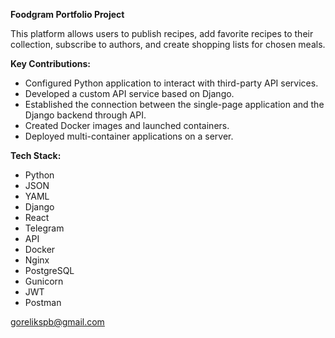 **Foodgram Portfolio Project**

This platform allows users to publish recipes, add favorite recipes to their collection, subscribe to authors, and create shopping lists for chosen meals.

**Key Contributions:**
- Configured Python application to interact with third-party API services.
- Developed a custom API service based on Django.
- Established the connection between the single-page application and the Django backend through API.
- Created Docker images and launched containers.
- Deployed multi-container applications on a server.

**Tech Stack:**
- Python
- JSON
- YAML
- Django
- React
- Telegram
- API
- Docker
- Nginx
- PostgreSQL
- Gunicorn
- JWT
- Postman

 gorelikspb@gmail.com
